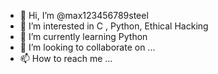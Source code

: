 - 👋 Hi, I’m @max123456789steel
- 👀 I’m interested in C , Python, Ethical Hacking
- 🌱 I’m currently learning Python
- 💞️ I’m looking to collaborate on ...
- 📫 How to reach me ...

<!---
max123456789steel/max123456789steel is a ✨ special ✨ repository because its `README.md` (this file) appears on your GitHub profile.
You can click the Preview link to take a look at your changes.
--->
